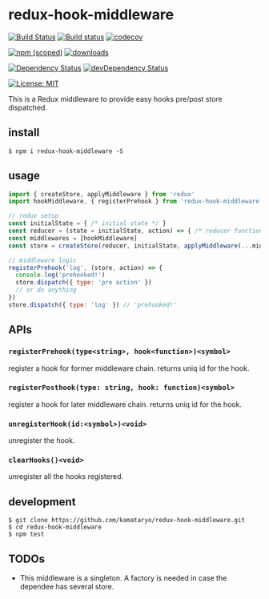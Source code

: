 # redux-hook-middleware

[![Build Status](https://travis-ci.org/kamataryo/redux-hook-middleware.svg?branch=master)](https://travis-ci.org/kamataryo/redux-hook-middleware)
[![Build status](https://ci.appveyor.com/api/projects/status/eocea8d71kqcmrim?svg=true)](https://ci.appveyor.com/project/KamataRyo55333/redux-hook-middleware)
[![codecov](https://codecov.io/gh/kamataryo/redux-hook-middleware/branch/master/graph/badge.svg)](https://codecov.io/gh/kamataryo/redux-hook-middleware)

[![npm (scoped)](https://img.shields.io/npm/v/redux-hook-middleware.svg)](https://www.npmjs.com/package/kamataryo/redux-hook-middleware)
[![downloads](https://img.shields.io/npm/dt/redux-hook-middleware.svg)](https://www.npmjs.com/package/redux-hook-middleware)

[![Dependency Status](https://img.shields.io/david/kamataryo/redux-hook-middleware.svg?style=flat)](https://david-dm.org/kamataryo/redux-hook-middleware)
[![devDependency Status](https://img.shields.io/david/dev/kamataryo/redux-hook-middleware.svg?style=flat)](https://david-dm.org/kamataryo/redux-hook-middleware#info=devDependencies)

[![License: MIT](https://img.shields.io/badge/License-MIT-yellow.svg)](https://opensource.org/licenses/MIT)

This is a Redux middleware to provide easy hooks pre/post store dispatched.

## install

```shell
$ npm i redux-hook-middleware -S
```

## usage

```javascript
import { createStore, applyMiddleware } from 'redux'
import hookMiddleware, { registerPrehook } from 'redux-hook-middleware'

// redux setup
const initialState = { /* initial state */ }
const reducer = (state = initialState, action) => { /* reducer function logics */ return state }
const middlewares = [hookMiddleware]
const store = createStore(reducer, initialState, applyMiddleware(...middlewares))

// middleware logic
registerPrehook('log', (store, action) => {
  console.log('prehooked!')
  store.dispatch({ type: 'pre action' })
  // or do anything
})
store.dispatch({ type: 'log' }) // 'prehooked!'
```

## APIs

### `registerPrehook(type<string>, hook<function>)<symbol>`

register a hook for former middleware chain.
returns uniq id for the hook.

### `registerPosthook(type: string, hook: function)<symbol>`

register a hook for later middleware chain.
returns uniq id for the hook.

### `unregisterHook(id:<symbol>)<void>`

unregister the hook.

### `clearHooks()<void>`

unregister all the hooks registered.

## development

```shell
$ git clone https://github.com/kamataryo/redux-hook-middleware.git
$ cd redux-hook-middleware
$ npm test
```

## TODOs

- This middleware is a singleton. A factory is needed in case the dependee has several store.
